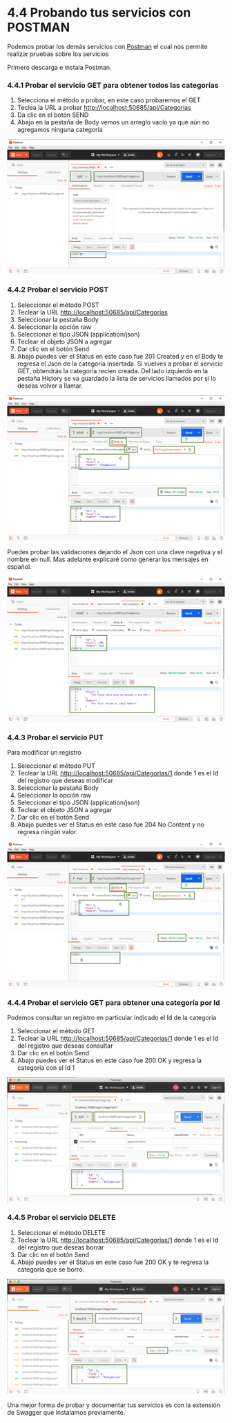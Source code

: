 # 4.4 Probando tus servicios con POSTMAN

Podemos probar los demás servicios con [Postman](https://www.getpostman.com/) el cual nos permite realizar pruebas sobre los servicios

Primero descarga e instala Postman.

### 4.4.1 Probar el servicio GET para obtener todos las categorías

1. Selecciona el método a probar, en este caso probaremos el GET
2. Teclea la URL a probar [http://localhost:50685/api/Categorias](http://localhost:50685/api/Categorias)​
3. Da clic en el botón SEND
4. Abajo en la pestaña de Body vemos un arreglo vacío ya que aún no agregamos ninguna categoría

![](../.gitbook/assets/image%20%2859%29.png)

### 4.4.2 Probar el servicio POST

1. Seleccionar el método POST
2. Teclear la URL [http://localhost:50685/api/Categorias](http://localhost:50685/api/Categorias)​
3. Seleccionar la pestaña Body
4. Seleccionar la opción raw
5. Seleccionar el tipo JSON \(application/json\)
6. Teclear el objeto JSON a agregar
7. Dar clic en el botón Send
8. Abajo puedes ver el Status en este caso fue 201 Created y en el Body te regresa el Json de la categoría insertada. Si vuelves a probar el servicio GET, obtendrás la categoría recien creada. Del lado izquierdo en la pestaña History se va guardado la lista de servicios llamados por si lo deseas volver a llamar.

![](../.gitbook/assets/image%20%287%29.png)

Puedes probar las validaciones dejando el Json con una clave negativa y el nombre en null.​ Mas adelante explicaré como generar los mensajes en español.

![](../.gitbook/assets/image%20%2819%29.png)

### 4.4.3 Probar el servicio PUT

Para modificar un registro

1. Seleccionar el método PUT
2. Teclear la URL [http://localhost:50685/api/Categorias/1](http://localhost:50685/api/Categorias) donde 1 es el Id del registro que deseas modificar
3. Seleccionar la pestaña Body
4. Seleccionar la opción raw
5. Seleccionar el tipo JSON \(application/json\)
6. Teclear el objeto JSON a agregar
7. Dar clic en el botón Send
8. Abajo puedes ver el Status en este caso fue 204 No Content y no regresa ningún valor.

![](../.gitbook/assets/image%20%2856%29.png)

### 4.4.4 Probar el servicio GET para obtener una categoría por Id

Podemos consultar un registro en particular indicado el Id de la categoría

1. Seleccionar el método GET
2. Teclear la URL [http://localhost:50685/api/Categorias/1](http://localhost:50685/api/Categorias) donde 1 es el Id del registro que deseas consultar
3. Dar clic en el botón Send
4. Abajo puedes ver el Status en este caso fue 200 OK y regresa la categoría con el Id 1

![](../.gitbook/assets/image%20%2871%29.png)

### 4.4.5 Probar el servicio DELETE

1. Seleccionar el método DELETE
2. Teclear la URL [http://localhost:50685/api/Categorias/1](http://localhost:50685/api/Categorias) donde 1 es el Id del registro que deseas borrar
3. Dar clic en el botón Send
4. Abajo puedes ver el Status en este caso fue 200 OK y te regresa la categoría que se borró.

![](../.gitbook/assets/image%20%2837%29.png)

Una mejor forma de probar y documentar tus servicios es con la extensión de Swagger que instalamos previamente.  



